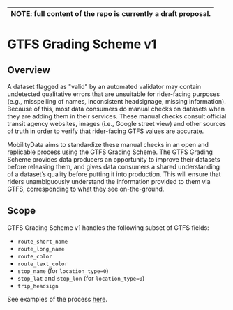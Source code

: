 | NOTE: full content of the repo is currently a draft proposal. |
| --- |

# GTFS Grading Scheme v1

## Overview
A dataset flagged as "valid" by an automated validator may contain undetected qualitative errors that are unsuitable for rider-facing purposes (e.g., misspelling of names, inconsistent headsignage, missing information). Because of this, most data consumers do manual checks on datasets when they are adding them in their services. These manual checks consult official transit agency websites, images (i.e., Google street view) and other sources of truth in order to verify that rider-facing GTFS values are accurate.

MobilityData aims to standardize these manual checks in an open and replicable process using the GTFS Grading Scheme. The GTFS Grading Scheme provides data producers an opportunity to improve their datasets before releasing them, and gives data consumers a shared understanding of a dataset’s quality before putting it into production. This will ensure that riders unambiguously understand the information provided to them via GTFS, corresponding to what they see on-the-ground.

## Scope 
GTFS Grading Scheme v1 handles the following subset of GTFS fields:
- `route_short_name`
- `route_long_name`
- `route_color`
- `route_text_color`
- `stop_name` (for `location_type=0`)
- `stop_lat` and `stop_lon` (for `location_type=0`)
- `trip_headsign`

See examples of the process [here](https://docs.google.com/document/d/19VNvbsGZFn9AFEmwdbQ6zeiytjhuaXVczK3U114642I/edit#heading=h.ol3bghjpwbae).
